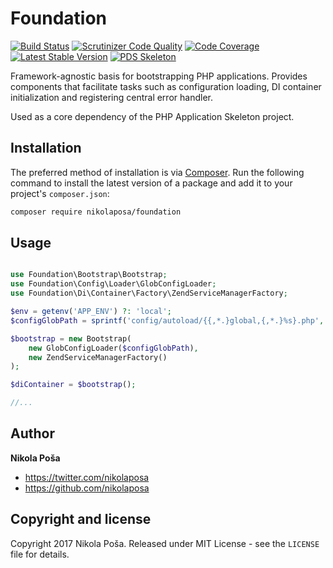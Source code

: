 # Foundation

[![Build Status](https://travis-ci.org/nikolaposa/foundation.svg?branch=master)](https://travis-ci.org/nikolaposa/foundation)
[![Scrutinizer Code Quality](https://scrutinizer-ci.com/g/nikolaposa/foundation/badges/quality-score.png?b=master)](https://scrutinizer-ci.com/g/nikolaposa/foundation/?branch=master)
[![Code Coverage](https://scrutinizer-ci.com/g/nikolaposa/foundation/badges/coverage.png?b=master)](https://scrutinizer-ci.com/g/nikolaposa/foundation/?branch=master)
[![Latest Stable Version](https://poser.pugx.org/nikolaposa/foundation/v/stable)](https://packagist.org/packages/nikolaposa/foundation)
[![PDS Skeleton](https://img.shields.io/badge/pds-skeleton-blue.svg)](https://github.com/php-pds/skeleton)

Framework-agnostic basis for bootstrapping PHP applications. Provides components that facilitate tasks such as configuration loading, DI container initialization and registering central error handler.

Used as a core dependency of the PHP Application Skeleton project.

## Installation

The preferred method of installation is via [Composer](http://getcomposer.org/). Run the following command to install the latest version of a package and add it to your project's `composer.json`:

```bash
composer require nikolaposa/foundation
```

## Usage

```php

use Foundation\Bootstrap\Bootstrap;
use Foundation\Config\Loader\GlobConfigLoader;
use Foundation\Di\Container\Factory\ZendServiceManagerFactory;

$env = getenv('APP_ENV') ?: 'local';
$configGlobPath = sprintf('config/autoload/{{,*.}global,{,*.}%s}.php', $env);

$bootstrap = new Bootstrap(
    new GlobConfigLoader($configGlobPath),
    new ZendServiceManagerFactory()
);

$diContainer = $bootstrap();

//...
```

## Author

**Nikola Poša**

* https://twitter.com/nikolaposa
* https://github.com/nikolaposa

## Copyright and license

Copyright 2017 Nikola Poša. Released under MIT License - see the `LICENSE` file for details.
